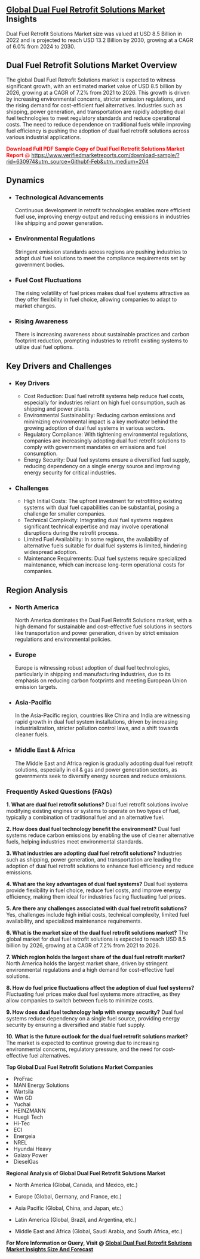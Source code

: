 <h2><a href="https://www.verifiedmarketreports.com/download-sample/?rid=630974&amp;utm_source=Githubf&amp;utm_medium=204" target="_blank">Global Dual Fuel Retrofit Solutions Market</a> Insights</h2><p>Dual Fuel Retrofit Solutions Market size was valued at USD 8.5 Billion in 2022 and is projected to reach USD 13.2 Billion by 2030, growing at a CAGR of 6.0% from 2024 to 2030.</p><p><h2>Dual Fuel Retrofit Solutions Market Overview</h2> <p>The global Dual Fuel Retrofit Solutions market is expected to witness significant growth, with an estimated market value of USD 8.5 billion by 2026, growing at a CAGR of 7.2% from 2021 to 2026. This growth is driven by increasing environmental concerns, stricter emission regulations, and the rising demand for cost-efficient fuel alternatives. Industries such as shipping, power generation, and transportation are rapidly adopting dual fuel technologies to meet regulatory standards and reduce operational costs. The need to reduce dependence on traditional fuels while improving fuel efficiency is pushing the adoption of dual fuel retrofit solutions across various industrial applications.</p> <p><p><span class=""><span style="color: #ff0000;"><strong>Download Full PDF Sample Copy of Dual Fuel Retrofit Solutions Market Report</strong> @ </span><a href="https://www.verifiedmarketreports.com/download-sample/?rid=630974&amp;utm_source=Githubf-Feb&amp;utm_medium=204" target="_blank">https://www.verifiedmarketreports.com/download-sample/?rid=630974&amp;utm_source=Githubf-Feb&amp;utm_medium=204</a></span></p></p> <h2>Dynamics</h2> <ul> <li><h3>Technological Advancements</h3>Continuous development in retrofit technologies enables more efficient fuel use, improving energy output and reducing emissions in industries like shipping and power generation.</li> <li><h3>Environmental Regulations</h3>Stringent emission standards across regions are pushing industries to adopt dual fuel solutions to meet the compliance requirements set by government bodies.</li> <li><h3>Fuel Cost Fluctuations</h3>The rising volatility of fuel prices makes dual fuel systems attractive as they offer flexibility in fuel choice, allowing companies to adapt to market changes.</li> <li><h3>Rising Awareness</h3>There is increasing awareness about sustainable practices and carbon footprint reduction, prompting industries to retrofit existing systems to utilize dual fuel options.</li> </ul> <h2>Key Drivers and Challenges</h2> <ul> <li><h3>Key Drivers</h3> <ul> <li>Cost Reduction: Dual fuel retrofit systems help reduce fuel costs, especially for industries reliant on high fuel consumption, such as shipping and power plants.</li> <li>Environmental Sustainability: Reducing carbon emissions and minimizing environmental impact is a key motivator behind the growing adoption of dual fuel systems in various sectors.</li> <li>Regulatory Compliance: With tightening environmental regulations, companies are increasingly adopting dual fuel retrofit solutions to comply with government mandates on emissions and fuel consumption.</li> <li>Energy Security: Dual fuel systems ensure a diversified fuel supply, reducing dependency on a single energy source and improving energy security for critical industries.</li> </ul> </li> <li><h3>Challenges</h3> <ul> <li>High Initial Costs: The upfront investment for retrofitting existing systems with dual fuel capabilities can be substantial, posing a challenge for smaller companies.</li> <li>Technical Complexity: Integrating dual fuel systems requires significant technical expertise and may involve operational disruptions during the retrofit process.</li> <li>Limited Fuel Availability: In some regions, the availability of alternative fuels suitable for dual fuel systems is limited, hindering widespread adoption.</li> <li>Maintenance Requirements: Dual fuel systems require specialized maintenance, which can increase long-term operational costs for companies.</li> </ul> </li> </ul> <h2>Region Analysis</h2> <ul> <li><h3>North America</h3>North America dominates the Dual Fuel Retrofit Solutions market, with a high demand for sustainable and cost-effective fuel solutions in sectors like transportation and power generation, driven by strict emission regulations and environmental policies.</li> <li><h3>Europe</h3>Europe is witnessing robust adoption of dual fuel technologies, particularly in shipping and manufacturing industries, due to its emphasis on reducing carbon footprints and meeting European Union emission targets.</li> <li><h3>Asia-Pacific</h3>In the Asia-Pacific region, countries like China and India are witnessing rapid growth in dual fuel system installations, driven by increasing industrialization, stricter pollution control laws, and a shift towards cleaner fuels.</li> <li><h3>Middle East & Africa</h3>The Middle East and Africa region is gradually adopting dual fuel retrofit solutions, especially in oil & gas and power generation sectors, as governments seek to diversify energy sources and reduce emissions.</li> </ul> <h3>Frequently Asked Questions (FAQs)</h3> <p><strong>1. What are dual fuel retrofit solutions?</strong> Dual fuel retrofit solutions involve modifying existing engines or systems to operate on two types of fuel, typically a combination of traditional fuel and an alternative fuel.</p> <p><strong>2. How does dual fuel technology benefit the environment?</strong> Dual fuel systems reduce carbon emissions by enabling the use of cleaner alternative fuels, helping industries meet environmental standards.</p> <p><strong>3. What industries are adopting dual fuel retrofit solutions?</strong> Industries such as shipping, power generation, and transportation are leading the adoption of dual fuel retrofit solutions to enhance fuel efficiency and reduce emissions.</p> <p><strong>4. What are the key advantages of dual fuel systems?</strong> Dual fuel systems provide flexibility in fuel choice, reduce fuel costs, and improve energy efficiency, making them ideal for industries facing fluctuating fuel prices.</p> <p><strong>5. Are there any challenges associated with dual fuel retrofit solutions?</strong> Yes, challenges include high initial costs, technical complexity, limited fuel availability, and specialized maintenance requirements.</p> <p><strong>6. What is the market size of the dual fuel retrofit solutions market?</strong> The global market for dual fuel retrofit solutions is expected to reach USD 8.5 billion by 2026, growing at a CAGR of 7.2% from 2021 to 2026.</p> <p><strong>7. Which region holds the largest share of the dual fuel retrofit market?</strong> North America holds the largest market share, driven by stringent environmental regulations and a high demand for cost-effective fuel solutions.</p> <p><strong>8. How do fuel price fluctuations affect the adoption of dual fuel systems?</strong> Fluctuating fuel prices make dual fuel systems more attractive, as they allow companies to switch between fuels to minimize costs.</p> <p><strong>9. How does dual fuel technology help with energy security?</strong> Dual fuel systems reduce dependency on a single fuel source, providing energy security by ensuring a diversified and stable fuel supply.</p> <p><strong>10. What is the future outlook for the dual fuel retrofit solutions market?</strong> The market is expected to continue growing due to increasing environmental concerns, regulatory pressure, and the need for cost-effective fuel alternatives.</p> </p><p><strong>Top Global Dual Fuel Retrofit Solutions Market Companies</strong></p><div data-test-id=""><p><li>ProFrac</li><li> MAN Energy Solutions</li><li> Wartsila</li><li> Win GD</li><li> Yuchai</li><li> HEINZMANN</li><li> Huegli Tech</li><li> Hi-Tec</li><li> ECI</li><li> Energeia</li><li> NREL</li><li> Hyundai Heavy</li><li> Galaxy Power</li><li> DieselGas</li></p><div><strong>Regional Analysis of&nbsp;Global Dual Fuel Retrofit Solutions Market</strong></div><ul><li dir="ltr"><p dir="ltr">North America&nbsp;(Global, Canada, and Mexico, etc.)</p></li><li dir="ltr"><p dir="ltr">Europe (Global, Germany, and France, etc.)</p></li><li dir="ltr"><p dir="ltr">Asia Pacific&nbsp;(Global, China, and Japan, etc.)</p></li><li dir="ltr"><p dir="ltr">Latin America&nbsp;(Global, Brazil, and Argentina, etc.)</p></li><li dir="ltr">Middle East and Africa&nbsp;(Global, Saudi Arabia, and South Africa, etc.)</li></ul><p><strong>For More Information or Query, Visit @&nbsp;</strong><strong><a href="https://www.verifiedmarketreports.com/product/dual-fuel-retrofit-solutions-market/?utm_source=Githubf&amp;utm_medium=204" target="_blank">Global Dual Fuel Retrofit Solutions Market Insights Size And Forecast</a></strong></p></div>
